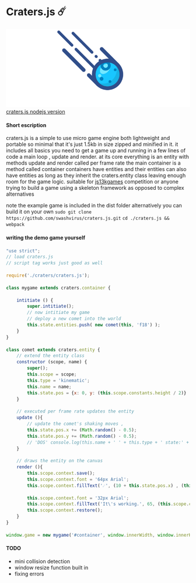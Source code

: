 # Craters.js ☄️
![](craters.gif)
[craters.js nodejs version️](https://github.com/swashvirus/node-craters.js)
#### Short escription
craters.js is a simple to use micro game engine both lightweight and portable so minimal that it's just 1.5kb in size zipped and minified 
in it. it includes all basics you need to get a game up and running in a few lines of code 
a main loop , update and render. at its core
everything is an entity with methods update and render called per frame rate
the main container is a method called container
containers have entities and their entities can also have entities as long as they inherit the craters.entity class
leaving enough room for the game logic. suitable for [js13kgames](https://js13kgames.com) competition or anyone trying to build a game using a skeleton framework as opposed to complex alternatives

note the example game is included in the dist folder alternatively you can build it on your own 
`sudo git clone https://github.com/swashvirus/craters.js.git`
`cd ./craters.js && webpack`
#### writing the demo game yourself
```javascript
"use strict";
// load craters.js
// script tag works just good as well

require('./craters/craters.js');

class mygame extends craters.container {
	
	intitiate () {
		super.intitiate();
		// now intitiate my game
		// deploy a new comet into the world
		this.state.entities.push( new comet(this, 'f18') );
	}
}

class comet extends craters.entity {
	// extend the entity class
	constructor (scope, name) {
		super();
		this.scope = scope;
		this.type = 'kinematic';
		this.name = name;
		this.state.pos = {x: 0, y: (this.scope.constants.height / 2)}
	}
	
	// executed per frame rate updates the entity
	update (){
		// update the comet's shaking moves ,
		this.state.pos.x += (Math.random() - 0.5);
		this.state.pos.y += (Math.random() - 0.5);
		// 'DOS' console.log(this.name + ' ' + this.type + ' state:' + JSON.stringify(this.state));
	}
	
	// draws the entity on the canvas
	render (){
		this.scope.context.save();
		this.scope.context.font = '64px Arial';
		this.scope.context.fillText('☄️', (10 + this.state.pos.x) , (this.state.pos.y), (this.scope.constants.width));
		
		this.scope.context.font = '32px Arial';
		this.scope.context.fillText('It\'s working.️', 65, (this.scope.constants.height / 2), (this.scope.constants.width));
		this.scope.context.restore();
	}
}

window.game = new mygame('#container', window.innerWidth, window.innerHeight, 60, true);
```
#### TODO
- mini collision detection
- window resize function built in
- fixing errors